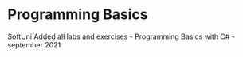 # Programming Basics
 SoftUni
Added all labs and exercises - Programming Basics with C# - september 2021
